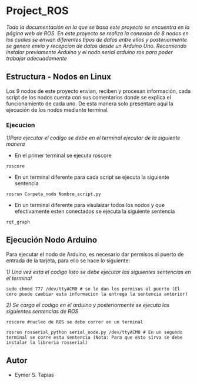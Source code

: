 # Project_ROS

_Toda la documentación en la que se basa este proyecto se encuentra en la página web de ROS. En este proyecto se realiza la conexion de 8 nodos en los cuales se envian diferentes tipos de datos entre ellos y posteriormente se genere envio y recepcion de datos desde un Arduino Uno. Recomiendo instalar previamente Arduino y el nodo serial arduino ros para poder trabajar adecuadamente_

## Estructura - Nodos en Linux

Los 9 nodos de este proyecto envian, reciben y procesan información, cada script de los nodos cuenta con sus comentarios donde se explica el funcionamiento de cada uno. De esta manera solo presentare aquí la ejecución de los nodos mediante terminal.  

### Ejecucion

_1)Para ejecutar el codigo se debe en el terminal ejecutar de la siguiente manera_

* En el primer terminal se ejecuta roscore
```
roscore
```

* En un terminal diferente para cada script se ejecuta la siguiente sentencia
```
rosrun Carpeta_nodo Nombre_script.py
```

* En un terminal diferente para visulaizar todos los nodos y que efectivamente esten conectados se ejecuta la siguiente sentencia
```
rqt_graph
```


## Ejecución Nodo Arduino

Para ejecutar el nodo de Arduino, es necesario dar permisos al puerto de entrada de la tarjeta, para ello se hace lo siguiente:

_1) Una vez esta el codigo listo se debe ejecutar las siguientes sentencias en el terminal_
```
sudo chmod 777 /dev/ttyACM0 # se le dan los permisos al puerto (El cero puede cambiar esta informacion la entrega la sentencia anterior)
```

_2) Se carga el codigo en el arduino y posteriormente se ejecuta las siguientes sentencias de ROS_
```
roscore #nucleo de ROS se debe correr en un terminal

rosrun rosserial_python serial_node.py /dev/ttyACM0 # En un segundo terminal se corre esta sentencia (Nota: Para que esto sirva se debe instalar la libreria rosserial)
```

## Autor

* Eymer S. Tapias
